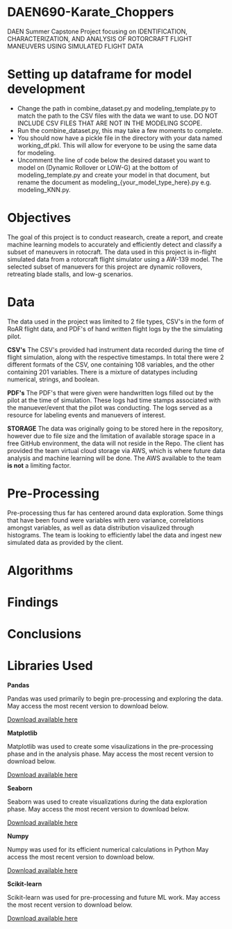# DAEN690-Karate_Choppers
DAEN Summer Capstone Project focusing on   IDENTIFICATION, CHARACTERIZATION, AND ANALYSIS OF ROTORCRAFT FLIGHT MANEUVERS USING SIMULATED FLIGHT DATA

# Setting up dataframe for model development
- Change the path in combine_dataset.py and modeling_template.py to match the path to the CSV files with the data we want to use. DO NOT INCLUDE CSV FILES THAT ARE NOT IN THE MODELING SCOPE.
- Run the combine_dataset.py, this may take a few moments to complete.
- You should now have a pickle file in the directory with your data named working_df.pkl. This will allow for everyone to be using the same data for modeling.
- Uncomment the line of code below the desired dataset you want to model on (Dynamic Rollover or LOW-G) at the bottom of modeling_template.py and create your model in that document, but rename the document as modeling_{your_model_type_here}.py e.g. modeling_KNN.py.

# Objectives
The goal of this project is to conduct reasearch, create a report, and create machine learning models to accurately and efficiently detect and classify a subset of maneuvers in rotocraft. The data used in this project is in-flight simulated data from a rotorcraft flight simulator using a AW-139 model. The selected subset of manuevers for this project are dynamic rollovers, retreating blade stalls, and low-g scenarios.

# Data
The data used in the project was limited to 2 file types, CSV's in the form of RoAR flight data, and PDF's of hand written flight logs by the the simulating pilot.

**CSV's**
The CSV's provided had instrument data recorded during the time of flight simulation, along with the respective timestamps. In total there were 2 different formats of the CSV, one containing 108 variables, and the other containing 201 variables. There is a mixture of datatypes including numerical, strings, and boolean. 

**PDF's**
The PDF's that were given were handwritten logs filled out by the pilot at the time of simulation. These logs had time stamps associated with the manuever/event that the pilot was conducting. The logs served as a resource for labeling events and manuevers of interest.

**STORAGE**
The data was originally going to be stored here in the repository, however due to file size and the limitation of available storage space in a free GitHub environment, the data will not reside in the Repo. The client has provided the team virtual cloud storage via AWS, which is where future data analysis and machine learning will be done. The AWS available to the team **is not** a limiting factor.

# Pre-Processing
Pre-processing thus far has centered around data exploration. Some things that have been found were variables with zero variance, correlations amongst variables, as well as data distribution visaulized through histograms. The team is looking to efficiently label the data and ingest new simulated data as provided by the client. 

# Algorithms

# Findings

# Conclusions

# Libraries Used

**Pandas**

Pandas was used primarily to begin pre-processing and exploring the data.
May access the most recent version to download below.

[Download available here](https://packaging.python.org/en/latest/tutorials/installing-packages/)

**Matplotlib**

Matplotlib was used to create some visaulizations in the pre-processing phase and in the analysis phase.
May access the most recent version to download below.

[Download available here](https://matplotlib.org/stable/users/installing/index.html)

**Seaborn**

Seaborn was used to create visualizations during the data exploration phase.
May access the most recent version to download below.

[Download available here](https://seaborn.pydata.org/installing.html)

**Numpy**

Numpy was used for its efficient numerical calculations in Python
May access the most recent version to download below.

[Download available here](https://numpy.org/install/)

**Scikit-learn**

Scikit-learn was used for pre-processing and future ML work.
May access the most recent version to download below.

[Download available here](https://scikit-learn.org/stable/install.html)
